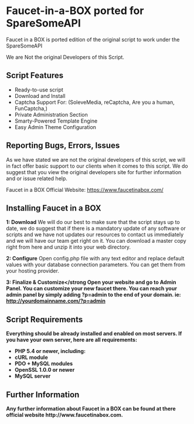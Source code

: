 # Faucet-in-a-BOX ported for SpareSomeAPI
Faucet in a BOX is ported edition of the original script to work under the SpareSomeAPI

We are Not the original Developers of this Script.

<h2>Script Features</h2>
<ul>
  <li>Ready-to-use script</li>
  <li>Download and Install</li>
  <li>Captcha Support For:  (SoleveMedia, reCaptcha, Are you a human, FunCaptcha,)</li>
  <li>Private Administration Section</li>
  <li>Smarty-Powered Template Engine</li>
  <li>Easy Admin Theme Configuration</li>
</ul>

<h2>Reporting Bugs, Errors, Issues</h2>
As we have stated we are not the original developers of this script, we will in fact offer basic support to our clients when it comes to this script. We do suggest that you view the original developers site for further information and or issue related help.

Faucet in a BOX Official Website: https://www.faucetinabox.com/

<h2>Installing Faucet in a BOX</h2>

<strong>1: Download</strong>
We will do our best to make sure that the script stays up to date, we do suggest that if there is a mandatory update of any software or scripts and we have not updates our resources to contact us immediately and we will have our team get right on it. You can download a master copy right from here and unzip it into your web directory.

<strong>2: Configure</strong>
Open config.php file with any text editor and replace default values with your database connection parameters. You can get them from your hosting provider.

<strong>3: Finalize & Customize</strong
Open your website and go to Admin Panel. You can customize your new faucet there. You can reach your admin panel by simply adding ?p=admin to the end of your domain. ie: http://yourdomainname.com/?p=admin

<h2>Script Requirements</h2>
Everything should be already installed and enabled on most servers. If you have your own server, here are all requirements:
<ul>
  <li>PHP 5.4 or newer, including:</li>
  <li>cURL module</li>
  <li>PDO + MySQL modules</li>
  <li>OpenSSL 1.0.0 or newer</li>
  <li>MySQL server</li>
</ul>

<h2>Further Information</h2>
Any further information about Faucet in a BOX can be found at there official website http://www.faucetinabox.com. 
